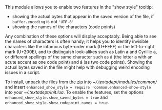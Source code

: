 This module allows you to enable two features in the "show style" tooltip:

* showing the actual bytes that appear in the saved version of the file, if
  `buffer.encoding` is not `'UTF-8'`
* showing the names of the characters (code points)

Any combination of these options will display acceptably. Being able to see the
names of characters is often handy; it helps you to identify invisible
characters like the infamous byte-order mark (U+FEFF) or the left-to-right mark
(U+200E), and to distinguish look-alikes such as Latin a and Cyrillic а, or
different spellings of the same character such as á (the letter a with an acute
accent as one code point) and á (as two code points). Showing the actual bytes
saved in the file might help with debugging weird encoding issues in a script.

To install, unpack the files from
[the zip](enhanced-show-style/enhanced-show-style.zip) into
*~/.textadept/modules/common/* and insert
`enhanced_show_style = require 'common.enhanced-show-style'` into your
*~/.textadept/init.lua*. To enable the features, set the options
`enhanced_show_style.show_saved_bytes = true` and
`enhanced_show_style.show_codepoint_names = true`.
